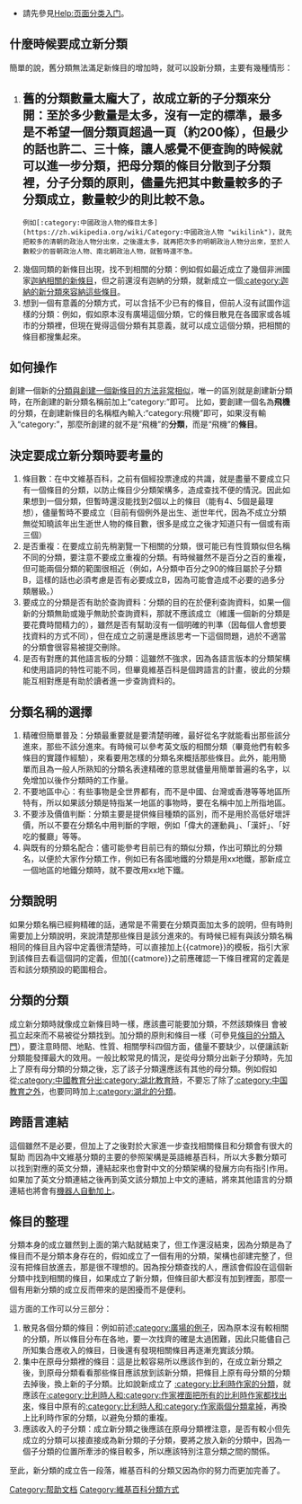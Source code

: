   -
    請先參見[Help:页面分类入门](https://zh.wikipedia.org/wiki/Help:页面分类入门 "wikilink")。

## 什麼時候要成立新分類

簡單的說，舊分類無法滿足新條目的增加時，就可以設新分類，主要有幾種情形：

1.  舊的分類數量太龐大了，故成立新的子分類來分開：至於多少數量是太多，沒有一定的標準，最多是不希望一個分類頁超過一頁（約200條），但最少的話也許二、三十條，讓人感覺不便查詢的時候就可以進一步分類，把母分類的條目分散到子分類裡，分子分類的原則，儘量先把其中數量較多的子分類成立，數量較少的則比較不急。
      -
        例如[:category:中國政治人物的條目太多](https://zh.wikipedia.org/wiki/Category:中國政治人物 "wikilink")，就先把較多的清朝的政治人物分出來，之後還太多，就再把次多的明朝政治人物分出來，至於人數較少的晉朝政治人物、南北朝政治人物，就暫時還不急。
2.  幾個同類的新條目出現，找不到相關的分類：例如假如最近成立了幾個非洲國家[迦納相關的新條目](../Page/迦納.md "wikilink")，但之前還沒有迦納的分類，就新成立一個[:category:迦納的新分類來容納這些條目](https://zh.wikipedia.org/wiki/Category:迦納 "wikilink")。
3.  想到一個有意義的分類方式，可以含括不少已有的條目，但前人沒有試圖作這樣的分類：例如，假如原本沒有廣場這個分類，它的條目散見在各國家或各城市的分類裡，但現在覺得這個分類有其意義，就可以成立這個分類，把相關的條目都搜集起來。

## 如何操作

創建一個新的[分類與創建一個新](../Page/分類.md "wikilink")[條目的方法非常相似](../Page/條目.md "wikilink")，唯一的區別就是創建新分類時，在所創建的新分類名稱前加上“category:”即可。
比如，要創建一個名為**飛機**的分類，在創建新條目的名稱框內輸入:“category:飛機”即可，如果沒有輸入“category:”，那麼所創建的就不是“飛機”的**分類**，而是“飛機”的**條目**。

## 決定要成立新分類時要考量的

1.  條目數：在中文維基百科，之前有個經投票達成的共識，就是盡量不要成立只有一個條目的分類，以防止條目少分類架構多，造成查找不便的情況。因此如果想到一個分類，但暫時還沒能找到2個以上的條目（能有4、5個是最理想），儘量暫時不要成立（目前有個例外是出生、逝世年代，因為不成立分類無從知曉該年出生逝世人物的條目數，很多是成立之後才知道只有一個或有兩三個）
2.  是否重複：在要成立前先稍瀏覽一下相關的分類，很可能已有性質類似但名稱不同的分類，要注意不要成立重複的分類。有時候雖然不是百分之百的重複，但可能兩個分類的範圍很相近（例如，A分類中百分之90的條目屬於子分類B，這樣的話也必須考慮是否有必要成立B，因為可能會造成不必要的過多分類層級。）
3.  要成立的分類是否有助於查詢資料：分類的目的在於便利查詢資料，如果一個新的分類無助或幾乎無助於查詢資料，那就不應該成立（維護一個新的分類是要花費時間精力的），雖然是否有幫助沒有一個明確的判準（因每個人會想要找資料的方式不同），但在成立之前還是應該思考一下這個問題，過於不適當的分類會很容易被提交刪除。
4.  是否有對應的其他語言板的分類：這雖然不強求，因為各語言版本的分類架構和使用語詞的特性可能不同，但畢竟維基百科是個跨語言的計畫，彼此的分類能互相對應是有助於讀者進一步查詢資料的。

## 分類名稱的選擇

1.  精確但簡單普及：分類最重要就是要清楚明確，最好從名字就能看出那些該分進來，那些不該分進來。有時候可以參考英文版的相關分類（畢竟他們有較多條目的實踐作經驗），來看要用怎樣的分類名來概括那些條目。此外，能用簡單而且為一般人所熟知的分類名表達精確的意思就儘量用簡單普遍的名字，以免增加以後作分類時的工作量。
2.  不要地區中心：有些事物是全世界都有，而不是中國、台灣或香港等等地區所特有，所以如果該分類是特指某一地區的事物時，要在名稱中加上所指地區。
3.  不要涉及價值判斷：分類主要是提供條目種類的區別，而不是用於高低好壞評價，所以不要在分類名中用判斷的字眼，例如「偉大的運動員」、「漢奸」、「好吃的餐廳」等等。
4.  與既有的分類名配合：儘可能參考目前已有的類似分類，作出可類比的分類名，以便於大家作分類工作，例如已有各國地鐵的分類是用xx地鐵，那新成立一個地區的地鐵分類時，就不要改用xx地下鐵。

## 分類說明

如果分類名稱已經夠精確的話，通常是不需要在分類頁面加太多的說明，但有時則需要加上分類說明，來說清楚那些條目是該分進來的。有時候已經有與該分類名稱相同的條目且內容中定義很清楚時，可以直接加上{{catmore}}的模板，指引大家到該條目去看這個詞的定義，但加{{catmore}}之前應確認一下條目裡寫的定義是否和該分類預設的範圍相合。

## 分類的分類

成立新分類時就像成立新條目時一樣，應該盡可能要加分類，不然該類條目
會被孤立起來而不易被從分類找到。加分類的原則和條目一樣（可參見[條目的分類入門](https://zh.wikipedia.org/wiki/Help:页面分类/简单分类入门指引 "wikilink")），要注意時間、地點、性質、相關學科四個方面，儘量不要缺少，以便讓該新分類能發揮最大的效用。一般比較常見的情況，是從母分類分出新子分類時，先加上了原有母分類的分類之後，忘了該子分類還應該有其他的母分類。例如假如從[:category:中國教育分出](https://zh.wikipedia.org/wiki/Category:中國教育 "wikilink")[:category:湖北教育時](https://zh.wikipedia.org/wiki/Category:湖北教育 "wikilink")，不要忘了除了[:category:中国教育之外](https://zh.wikipedia.org/wiki/Category:中国教育 "wikilink")，也要同時加上[:category:湖北的分類](https://zh.wikipedia.org/wiki/Category:湖北 "wikilink")。

## 跨語言連結

這個雖然不是必要，但加上了之後對於大家進一步查找相關條目和分類會有很大的幫助
而因為中文維基分類的主要的參照架構是英語維基百科，所以大多數分類可以找到對應的英文分類，連結起來也會對中文的分類架構的發展方向有指引作用。如果加了英文分類連結之後再到英文該分類加上中文的連結，將來其他語言的分類連結也將會有[機器人自動加上](https://zh.wikipedia.org/wiki/help:機器人 "wikilink")。

## 條目的整理

分類本身的成立雖然到上面的第六點就結束了，但工作還沒結束，因為分類是為了條目而不是分類本身存在的，假如成立了一個有用的分類，架構也卻建完整了，但沒有把條目放進去，那是很不理想的。因為按分類查找的人，應該會假設在這個新分類中找到相關的條目，如果成立了新分類，但條目卻大都沒有加到裡面，那麼一個有用新分類的成立反而帶來的是困擾而不是便利。

這方面的工作可以分三部分：

1.  散見各個分類的條目：例如前述[:category:廣場的例子](https://zh.wikipedia.org/wiki/Category:廣場 "wikilink")，因為原本沒有較相關的分類，所以條目分布在各地，要一次找齊的確是太過困難，因此只能儘自己所知集合應收入的條目，日後還有發現相關條目再逐漸充實該分類。
2.  集中在原母分類裡的條目：這是比較容易所以應該作到的，在成立新分類之後，到原母分類看看那些條目應該放到該新分類，把條目上原有母分類的分類去掉後，換上新的子分類。比如說新成立了
    [:category:比利時作家的分類](https://zh.wikipedia.org/wiki/Category:比利時作家 "wikilink")，就應該在[:category:比利時人和](https://zh.wikipedia.org/wiki/Category:比利時人 "wikilink")[:category:作家裡面把所有的比利時作家都找出來](https://zh.wikipedia.org/wiki/Category:作家 "wikilink")，條目中原有的[:category:比利時人和](https://zh.wikipedia.org/wiki/Category:比利時人 "wikilink")[:category:作家兩個分類拿掉](https://zh.wikipedia.org/wiki/Category:作家 "wikilink")，再換上比利時作家的分類，以避免分類的重複。
3.  應該收入的子分類：成立新分類之後應該在原母分類裡注意，是否有較小但先成立的分類可以接直接成為新分類的子分類，要將之放入新的分類中，因為一個子分類的位置所牽涉的條目較多，所以應該特別注意分類之間的關係。

至此，新分類的成立告一段落，維基百科的分類又因為你的努力而更加完善了。

[Category:帮助文档](https://zh.wikipedia.org/wiki/Category:帮助文档 "wikilink")
[Category:維基百科分類方式](https://zh.wikipedia.org/wiki/Category:維基百科分類方式 "wikilink")